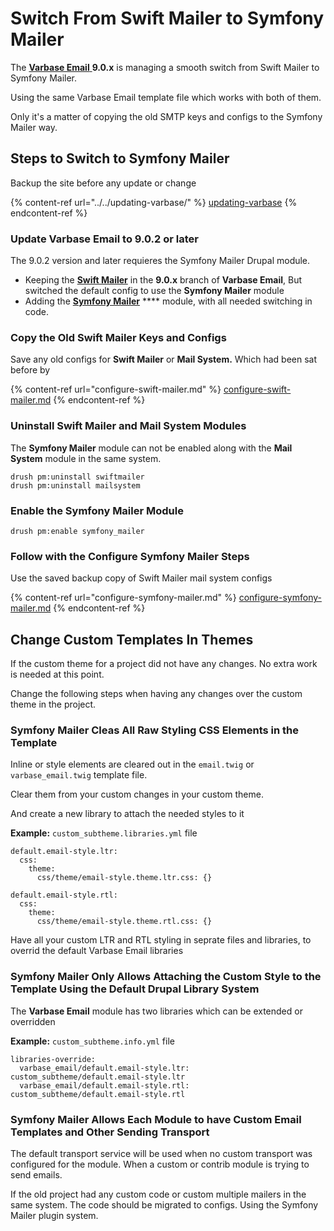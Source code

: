 # Switch From Swift Mailer to Symfony Mailer

The [**Varbase Email** ](https://www.drupal.org/project/varbase\_email)**9.0.x** is managing a smooth switch from Swift Mailer to Symfony Mailer.

Using the same Varbase Email template file which works with both of them.

Only it's a matter of copying the old SMTP keys and configs to the Symfony Mailer way.

## Steps to Switch to Symfony Mailer

Backup the site before any update or change

{% content-ref url="../../updating-varbase/" %}
[updating-varbase](../../updating-varbase/)
{% endcontent-ref %}

### Update **Varbase Email** to **9.0.2 or later**

The 9.0.2 version and later requieres the Symfony Mailer Drupal module.&#x20;

* Keeping the [**Swift Mailer**](https://www.drupal.org/project/swiftmailer) in the **9.0.x** branch of **Varbase Email**, But switched the default config to use the **Symfony Mailer** module
* Adding the [**Symfony Mailer**](https://www.drupal.org/project/symfony\_mailer) **** module, with all needed switching in code.

### Copy the Old Swift Mailer Keys and Configs

Save any old configs for **Swift Mailer** or **Mail System.** Which had been sat before by&#x20;

{% content-ref url="configure-swift-mailer.md" %}
[configure-swift-mailer.md](configure-swift-mailer.md)
{% endcontent-ref %}

### Uninstall Swift Mailer and Mail System Modules

The **Symfony Mailer** module can not be enabled along with the **Mail System** module in the same system.

```
drush pm:uninstall swiftmailer
drush pm:uninstall mailsystem
```

### Enable the Symfony Mailer Module

```
drush pm:enable symfony_mailer
```

### Follow with the Configure Symfony Mailer Steps

Use the saved backup copy of Swift Mailer mail system configs&#x20;

{% content-ref url="configure-symfony-mailer.md" %}
[configure-symfony-mailer.md](configure-symfony-mailer.md)
{% endcontent-ref %}

## Change Custom Templates In Themes

If the custom theme for a project did not have any changes. No extra work is needed at this point.



Change the following steps when having any changes over the custom theme in the project.

### Symfony Mailer Cleas All Raw Styling CSS Elements in the Template

Inline or style elements are cleared out in the `email.twig` or `varbase_email.twig` template file.

Clear them from your custom changes in your custom theme.

And create a new library to attach the needed styles to it&#x20;

**Example:** `custom_subtheme.libraries.yml` file

```
default.email-style.ltr:
  css:
    theme:
      css/theme/email-style.theme.ltr.css: {}

default.email-style.rtl:
  css:
    theme:
      css/theme/email-style.theme.rtl.css: {}

```

Have all your custom LTR and RTL styling in seprate files and libraries, to overrid the default Varbase Email libraries

### Symfony Mailer Only Allows Attaching the Custom Style to the Template Using the Default Drupal Library System

The **Varbase Email** module has two libraries which can be extended or overridden

**Example:** `custom_subtheme.info.yml` file

```
libraries-override:
  varbase_email/default.email-style.ltr: custom_subtheme/default.email-style.ltr
  varbase_email/default.email-style.rtl: custom_subtheme/default.email-style.rtl
```

### Symfony Mailer Allows Each Module to have Custom Email Templates and Other Sending Transport

The default transport service will be used when no custom transport was configured for the module. When a custom or contrib module is trying to send emails.

If the old project had any custom code or custom multiple mailers in the same system. The code should be migrated to configs. Using the Symfony Mailer plugin system.

